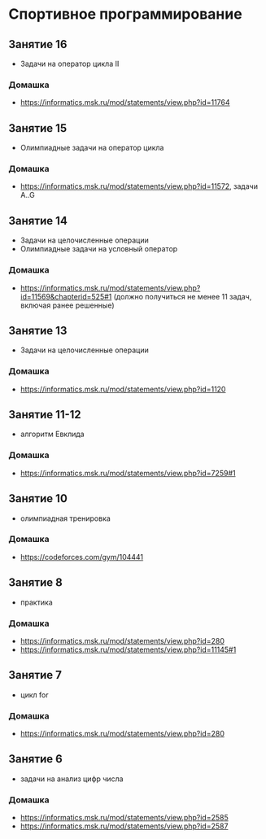 # Спортивное программирование
## Занятие 16
+ Задачи на оператор цикла II
### Домашка
+ https://informatics.msk.ru/mod/statements/view.php?id=11764
## Занятие 15
+ Олимпиадные задачи на оператор цикла
### Домашка
+ https://informatics.msk.ru/mod/statements/view.php?id=11572, задачи A..G
## Занятие 14
+ Задачи на целочисленные операции
+ Олимпиадные задачи на условный оператор
### Домашка
+ https://informatics.msk.ru/mod/statements/view.php?id=11569&chapterid=525#1 (должно получиться не менее 11 задач, включая ранее решенные)
## Занятие 13
+ Задачи на целочисленные операции
### Домашка
+ https://informatics.msk.ru/mod/statements/view.php?id=1120
## Занятие 11-12
+ алгоритм Евклида
### Домашка
+ https://informatics.msk.ru/mod/statements/view.php?id=7259#1
## Занятие 10
+ олимпиадная тренировка
### Домашка
+ https://codeforces.com/gym/104441
## Занятие 8
+ практика
### Домашка
+ https://informatics.msk.ru/mod/statements/view.php?id=280
+ https://informatics.msk.ru/mod/statements/view.php?id=11145#1
## Занятие 7
+ цикл for
### Домашка
+ https://informatics.msk.ru/mod/statements/view.php?id=280
## Занятие 6
+ задачи на анализ цифр числа
### Домашка
+ https://informatics.msk.ru/mod/statements/view.php?id=2585
+ https://informatics.msk.ru/mod/statements/view.php?id=2587